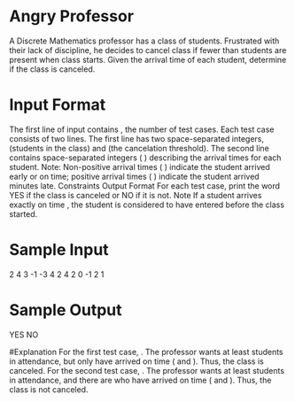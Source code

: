 # Angry Professor
A Discrete Mathematics professor has a class of students. Frustrated with their lack of discipline, he
decides to cancel class if fewer than students are present when class starts.
Given the arrival time of each student, determine if the class is canceled.

# Input Format

The first line of input contains , the number of test cases.
Each test case consists of two lines. The first line has two space-separated integers, (students in the class)
and (the cancelation threshold). The second line contains space-separated integers ( )
describing the arrival times for each student.
Note: Non-positive arrival times ( ) indicate the student arrived early or on time; positive arrival
times ( ) indicate the student arrived minutes late.
Constraints
Output Format
For each test case, print the word YES if the class is canceled or NO if it is not.
Note
If a student arrives exactly on time , the student is considered to have entered before the class
started.

# Sample Input
2
4 3
-1 -3 4 2
4 2
0 -1 2 1

# Sample Output
YES
NO

#Explanation
For the first test case, . The professor wants at least students in attendance, but only have
arrived on time ( and ). Thus, the class is canceled.
For the second test case, . The professor wants at least students in attendance, and there are
who have arrived on time ( and ). Thus, the class is not canceled.